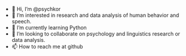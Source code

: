 - 👋 Hi, I’m @psychkor
- 👀 I’m interested in research and data analysis of human behavior and speech.
- 🌱 I’m currently learning Python
- 💞️ I’m looking to collaborate on psychology and linguistics research or data analysis.
- 📫 How to reach me at github

<!---
psychkor/psychkor is a ✨ special ✨ repository because its `README.md` (this file) appears on your GitHub profile.
You can click the Preview link to take a look at your changes.
--->
